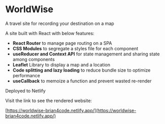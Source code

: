 # WorldWise

A travel site for recording your destination on a map

A site built with React with below features:

- **React Router** to manage page routing on a SPA
- **CSS Modules** to segregate a styles file for each component
- **useReducer and Context API** for state management and sharing state among components
- **Leaflet** Library to display a map and a location
- **Code splitting and lazy loading** to reduce bundle size to optimize performance
- **useCallback** to memoize a function and prevent wasted re-render

Deployed to Netlify

Visit the link to see the rendered website:

[https://worldwise-brian4code.netlify.app/](https://worldwise-brian4code.netlify.app/)
